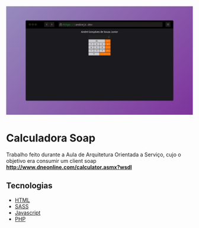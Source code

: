 <h1 align="center">
    <img alt="Happy" title="Happy" src=".github/screenshot-rocks.png" />
</h1>

# Calculadora Soap

Trabalho feito durante a Aula de Arquitetura Orientada a Serviço, 
cujo o objetivo era consumir um client soap **http://www.dneonline.com/calculator.asmx?wsdl**




## Tecnologias

- [HTML](https://katherinempeterson.com/)
- [SASS](https://sass-lang.com/)
- [Javascript](https://www.javascript.com/)
- [PHP](https://www.php.net/)
